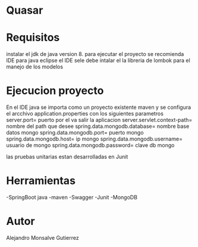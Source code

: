 # Quasar

# Requisitos
instalar el jdk de java version 8. para ejecutar el proyecto se recomienda IDE para java eclipse
el IDE sele debe intalar el la libreria de lombok para el manejo de los modelos

# Ejecucion proyecto
En el IDE java se importa como un proyecto existente maven y se configura el arcchivo 
 application.properties con los siguientes parametros 
server.port= puerto por el va salir la aplicacion
server.servlet.context-path= nombre del path que desee
spring.data.mongodb.database= nombre base datos mongo
spring.data.mongodb.port= puerto mongo
spring.data.mongodb.host= ip mongo
spring.data.mongodb.username= usuario de mongo
spring.data.mongodb.password= clave db mongo

las pruebas unitarias estan desarrolladas en Junit
# Herramientas
-SpringBoot java
-maven
-Swagger
-Junit
-MongoDB
# Autor
Alejandro Monsalve Gutierrez
